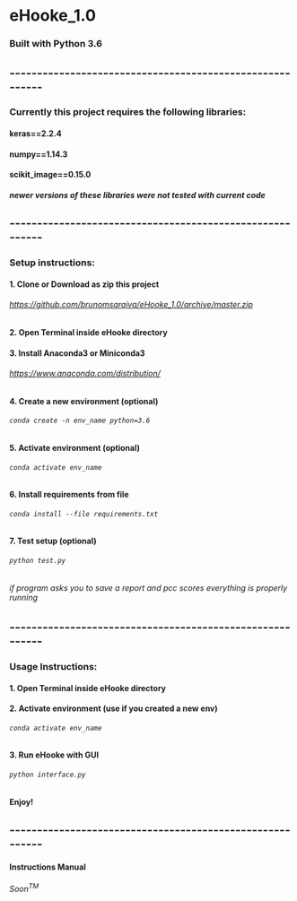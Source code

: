 # eHooke_1.0

### Built with Python 3.6
## ---------------------------------------------------------
### Currently this project requires the following libraries:
#### keras==2.2.4
#### numpy==1.14.3
#### scikit_image==0.15.0

##### newer versions of these libraries were not tested with current code
## ---------------------------------------------------------
### Setup instructions:
#### 1. Clone or Download as zip this project
###### https://github.com/brunomsaraiva/eHooke_1.0/archive/master.zip
#### 2. Open Terminal inside eHooke directory
#### 3. Install Anaconda3 or Miniconda3
###### https://www.anaconda.com/distribution/
#### 4. Create a new environment (optional)
###### `conda create -n env_name python=3.6`
#### 5. Activate environment (optional)
###### `conda activate env_name`
#### 6. Install requirements from file
###### `conda install --file requirements.txt`
#### 7. Test setup (optional)
###### `python test.py`
###### if program asks you to save a report and pcc scores everything is properly running
## ---------------------------------------------------------
### Usage Instructions:
#### 1. Open Terminal inside eHooke directory
#### 2. Activate environment (use if you created a new env)
###### `conda activate env_name`
#### 3. Run eHooke with GUI
###### `python interface.py`
#### Enjoy!
## ---------------------------------------------------------
#### Instructions Manual
###### Soon<sup>TM</sup>
